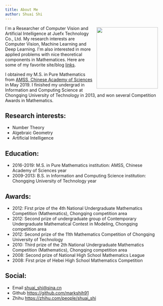 ```yaml
---
title: About Me
author: Shuai Shi
---
```

<p>
    
<img src="/raw/images/me.png" align="right" width="200" hspace="5" vspace="5">

I`m a Researcher of Computer Vision and Artificial Intelligence at Juefx Technology Co., Ltd. My research interests are Computer Vision, Machine Learning and Deep Learning. I'm also interested in more applied problems with nice theoretical components in Mathematices. Here are some of my favorite site/blog [links](/links).

I obtained my M.S. in Pure Mathematics from [AMSS, Chinese Academy of Sciences](http://www.amss.ac.cn/) in May 2019. I finished my undergrad in Information and Computing Science at Chongqing University of Technology in 2013, and won several Competition Awards in Mathematics.
</p>

## Research interests:
- Number Theory
- Algebraic Geometry
- Artificial Intelligence

## Education:
- 2016-2019: M.S. in Pure Mathematics institution: AMSS, Chinese Academy of Sciences year
- 2009-2013: B.S. in Information and Computing Science institution: Chongqing University of Technology year

## Awards:
- 2012: First prize of the 4th National Undergraduate Mathematics Competition (Mathematics), Chongqing competition area
- 2012: Second prize of undergraduate group of Contemporary Undergraduate Mathematical Contest in Modeling, Chongqing competition area
- 2012: Second prize of the 11th Mathematics Competition of Chongqing University of Technology
- 2010: Third prize of the 2th National Undergraduate Mathematics Competition (Mathematics), Chongqing competition area
- 2008: Second prize of National High School Mathematics League
- 2008: First prize of Hebei High School Mathematics Competition

## Social:
- Email shuai_shi@sina.cn
- Github https://github.com/markshih91
- Zhihu https://zhihu.com/people/shuai_shi
